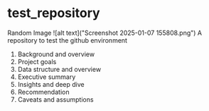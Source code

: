 # test_repository
Random Image
![alt text]("Screenshot 2025-01-07 155808.png")
A repository to test the github environment
1. Background and overview
2. Project goals
3. Data structure and overview
4. Executive summary
5. Insights and deep dive
6. Recommendation
7. Caveats and assumptions
